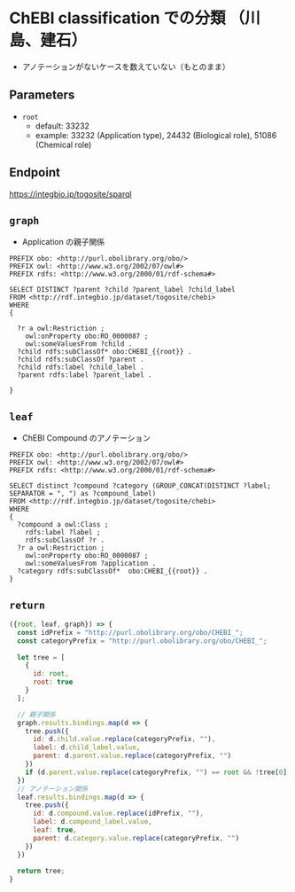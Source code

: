 # ChEBI classification での分類 （川島、建石） 
- アノテーションがないケースを数えていない（もとのまま）
## Parameters

* `root`
  * default: 33232
  * example: 33232 (Application type), 24432 (Biological role), 51086 (Chemical role)

## Endpoint
https://integbio.jp/togosite/sparql

## `graph`
- Application の親子関係

```sparql
PREFIX obo: <http://purl.obolibrary.org/obo/>
PREFIX owl: <http://www.w3.org/2002/07/owl#>
PREFIX rdfs: <http://www.w3.org/2000/01/rdf-schema#>

SELECT DISTINCT ?parent ?child ?parent_label ?child_label
FROM <http://rdf.integbio.jp/dataset/togosite/chebi>
WHERE 
{
      
  ?r a owl:Restriction ;
    owl:onProperty obo:RO_0000087 ;
    owl:someValuesFrom ?child .
  ?child rdfs:subClassOf* obo:CHEBI_{{root}} .
  ?child rdfs:subClassOf ?parent .
  ?child rdfs:label ?child_label .
  ?parent rdfs:label ?parent_label .
  
}
```

## `leaf`
- ChEBI Compound  のアノテーション

```sparql
PREFIX obo: <http://purl.obolibrary.org/obo/>
PREFIX owl: <http://www.w3.org/2002/07/owl#>
PREFIX rdfs: <http://www.w3.org/2000/01/rdf-schema#>

SELECT distinct ?compound ?category (GROUP_CONCAT(DISTINCT ?label; SEPARATOR = ", ") as ?compound_label)                                
FROM <http://rdf.integbio.jp/dataset/togosite/chebi>
WHERE 
{     
  ?compound a owl:Class ;
    rdfs:label ?label ;
    rdfs:subClassOf ?r .
  ?r a owl:Restriction ;
    owl:onProperty obo:RO_0000087 ;
    owl:someValuesFrom ?application .
  ?category rdfs:subClassOf*  obo:CHEBI_{{root}} .
}
```

## `return`

```javascript
({root, leaf, graph}) => {
  const idPrefix = "http://purl.obolibrary.org/obo/CHEBI_";
  const categoryPrefix = "http://purl.obolibrary.org/obo/CHEBI_";
  
  let tree = [
    {
      id: root,
      root: true
    }
  ];

  // 親子関係
  graph.results.bindings.map(d => {
    tree.push({
      id: d.child.value.replace(categoryPrefix, ""),
      label: d.child_label.value,
      parent: d.parent.value.replace(categoryPrefix, "")
    })
    if (d.parent.value.replace(categoryPrefix, "") == root && !tree[0].label) tree[0].label = d.parent_label.value; // root の label 挿入
  })
  // アノテーション関係
  leaf.results.bindings.map(d => {
    tree.push({
      id: d.compound.value.replace(idPrefix, ""),
      label: d.compound_label.value,
      leaf: true,
      parent: d.category.value.replace(categoryPrefix, "")
    })
  })
  
  return tree;	
}
```